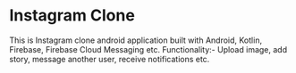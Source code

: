 # Instagram Clone
This is Instagram clone android application built with Android, Kotlin, Firebase, Firebase Cloud Messaging etc. Functionality:- Upload image, add story, message another user, receive notifications etc.

